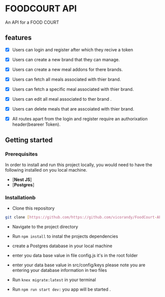 # FOODCOURT API

An API for a FOOD COURT

## features

* [x] Users can login and register after which they recive a token
* [x] Users can create a new brand that they can manage.
* [x] Users can create a new meal addons for there brands.
* [x] Users can fetch all meals associated with thier brand.
* [x] Users can fetch a specific meal associated with thier brand.
* [x] Users can edit all meal associated to ther brand .
* [x] Users can  delete meals that are asscoiated with thier brand.
* [x] All routes apart from the login and register require an authorixation header(beareer Token). 


## Getting started

### Prerequisites

In order to install and run this project locally, you would need to have the following installed on you local machine.

* [**Nest JS**]
* [**Postgres**]


### Installationb

* Clone this repository

```sh
git clone [https://github.com/https://github.com/vicorandy/FoodCourt-API]
```

* Navigate to the project directory

* Run `npm install` to instal the projects dependencies
* create a Postgres database in your local machine 
* enter you data base value in file config.js it's in the root folder 
* enter your data base value in src/config/keys please note you are entering your database information in two files 
* Run ` knex migrate:latest ` in your terminal
* Run `npm run start dev:` you app will be started .


